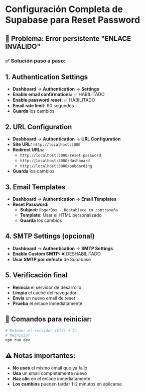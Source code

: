 # Configuración Completa de Supabase para Reset Password

## 🚨 Problema: Error persistente "ENLACE INVÁLIDO"

### ✅ Solución paso a paso:

## 1. Authentication Settings
- **Dashboard** → **Authentication** → **Settings**
- **Enable email confirmations:** ✅ HABILITADO
- **Enable password reset:** ✅ HABILITADO
- **Email rate limit:** 60 segundos
- **Guarda** los cambios

## 2. URL Configuration
- **Dashboard** → **Authentication** → **URL Configuration**
- **Site URL:** `http://localhost:3000`
- **Redirect URLs:** 
  - `http://localhost:3000/reset-password`
  - `http://localhost:3000/dashboard`
  - `http://localhost:3000/onboarding`
- **Guarda** los cambios

## 3. Email Templates
- **Dashboard** → **Authentication** → **Email Templates**
- **Reset Password:**
  - **Subject:** `RogerBox - Restablece tu contraseña`
  - **Template:** Usar el HTML personalizado
  - **Guarda** los cambios

## 4. SMTP Settings (opcional)
- **Dashboard** → **Authentication** → **SMTP Settings**
- **Enable Custom SMTP:** ❌ DESHABILITADO
- **Usar SMTP por defecto** de Supabase

## 5. Verificación final
- **Reinicia** el servidor de desarrollo
- **Limpia** el caché del navegador
- **Envía** un nuevo email de reset
- **Prueba** el enlace inmediatamente

## 🔧 Comandos para reiniciar:
```bash
# Detener el servidor (Ctrl + C)
# Reiniciar
npm run dev
```

## ⚠️ Notas importantes:
- **No uses** el mismo email que ya falló
- **Usa** un email completamente nuevo
- **Haz clic** en el enlace inmediatamente
- **Los cambios** pueden tardar 1-2 minutos en aplicarse
